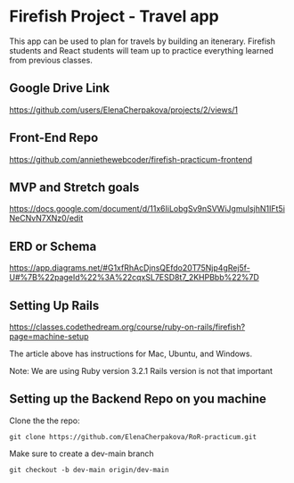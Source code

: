 # Firefish Project - Travel app

This app can be used to plan for travels by building an itenerary. Firefish students and React students will team up to practice everything learned from previous classes.

## Google Drive Link
https://github.com/users/ElenaCherpakova/projects/2/views/1

## Front-End Repo
https://github.com/anniethewebcoder/firefish-practicum-frontend

## MVP and Stretch goals
https://docs.google.com/document/d/11x6IiLobgSv9nSVWiJgmuIsjhN1IFt5iNeCNvN7XNz0/edit

## ERD or Schema
https://app.diagrams.net/#G1xfRhAcDjnsQEfdo20T75Njp4gRej5f-U#%7B%22pageId%22%3A%22cqxSL7ESD8t7_2KHPBbb%22%7D

## Setting Up Rails

https://classes.codethedream.org/course/ruby-on-rails/firefish?page=machine-setup

The article above has instructions for Mac, Ubuntu, and Windows. 

Note: We are using Ruby version 3.2.1
Rails version is not that important

## Setting up the Backend Repo on you machine

Clone the the repo:

    git clone https://github.com/ElenaCherpakova/RoR-practicum.git

Make sure to create a dev-main branch

    git checkout -b dev-main origin/dev-main